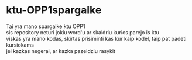 # ktu-OPP1spargalke
 Tai yra mano spargalke ktu OPP1<br>
 sis repository neturi jokiu word'u ar skaidriu kurios parejo is ktu<br>
 viskas yra mano kodas, skirtas prisiminti kas kur kaip kodel, taip pat padeti kursiokams<br>
 jei kazkas negerai, ar kazka pazeidziu rasykit<br>
